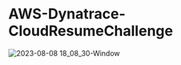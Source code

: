 # AWS-Dynatrace-CloudResumeChallenge

![2023-08-08 18_08_30-Window](https://github.com/SchmaltzVisuals/AWS-Dynatrace-CloudResumeChallenge/assets/38481385/d83da08f-7568-41c5-ba2a-8540a6c9cdee)
